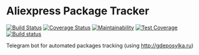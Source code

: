 # Aliexpress Package Tracker
[![Build Status](https://travis-ci.com/AlexanderApanovich/AliexpressTrackerV2.svg?branch=main)](https://travis-ci.com/AlexanderApanovich/AliexpressTrackerV2)
[![Coverage Status](https://coveralls.io/repos/github/AlexanderApanovich/AliexpressTrackerV2/badge.svg?branch=main)](https://coveralls.io/github/AlexanderApanovich/AliexpressTrackerV2?branch=main)
[![Maintainability](https://api.codeclimate.com/v1/badges/e704f6354f4c50ded8a7/maintainability)](https://codeclimate.com/github/AlexanderApanovich/AliexpressTrackerV2/maintainability)
[![Test Coverage](https://api.codeclimate.com/v1/badges/e704f6354f4c50ded8a7/test_coverage)](https://codeclimate.com/github/AlexanderApanovich/AliexpressTrackerV2/test_coverage)
[![Build status](https://ci.appveyor.com/api/projects/status/2uylkvselq2beaoa?svg=true)](https://ci.appveyor.com/project/AlexanderApanovich/aliexpresstrackerv2)

Telegram bot for automated packages tracking (using http://gdeposylka.ru)
